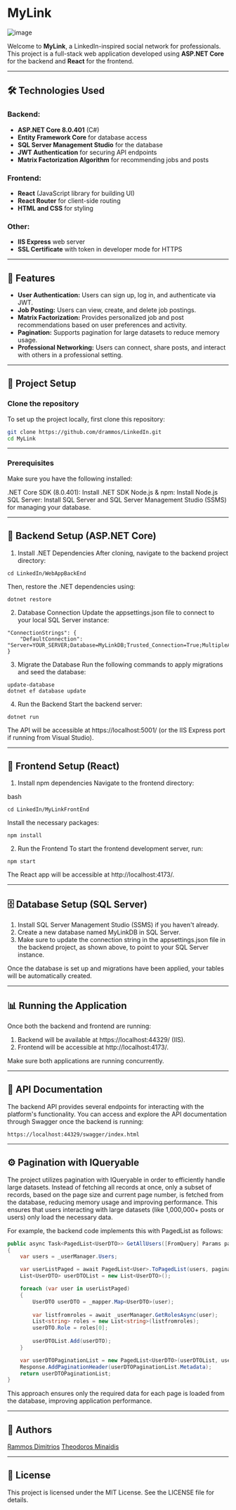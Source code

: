 # MyLink

![image](https://github.com/user-attachments/assets/b9271311-2257-404c-9e26-71bff310d5fd)


Welcome to **MyLink**, a LinkedIn-inspired social network for professionals. This project is a full-stack web application developed using **ASP.NET Core** for the backend and **React** for the frontend.



---

## 🛠️ Technologies Used 

### Backend:
- **ASP.NET Core 8.0.401** (C#)
- **Entity Framework Core** for database access
- **SQL Server Management Studio** for the database
- **JWT Authentication** for securing API endpoints
- **Matrix Factorization Algorithm** for recommending jobs and posts

### Frontend:
- **React** (JavaScript library for building UI)
- **React Router** for client-side routing
- **HTML and CSS** for styling

### Other:
- **IIS Express** web server
- **SSL Certificate** with token in developer mode for HTTPS

---

## 📑 Features

- **User Authentication:** Users can sign up, log in, and authenticate via JWT.
- **Job Posting:** Users can view, create, and delete job postings.
- **Matrix Factorization:** Provides personalized job and post recommendations based on user preferences and activity.
- **Pagination:** Supports pagination for large datasets to reduce memory usage.
- **Professional Networking:** Users can connect, share posts, and interact with others in a professional setting.

---



## 🚀 Project Setup

### Clone the repository

To set up the project locally, first clone this repository:

```bash
git clone https://github.com/drammos/LinkedIn.git
cd MyLink
```

---

### Prerequisites
Make sure you have the following installed:

.NET Core SDK (8.0.401): Install .NET SDK
Node.js & npm: Install Node.js
SQL Server: Install SQL Server and SQL Server Management Studio (SSMS) for managing your database.

---

## 🔧 Backend Setup (ASP.NET Core)
1. Install .NET Dependencies
After cloning, navigate to the backend project directory:

```
cd LinkedIn/WebAppBackEnd
```

Then, restore the .NET dependencies using:

```
dotnet restore
```


2. Database Connection
Update the appsettings.json file to connect to your local SQL Server instance:

```
"ConnectionStrings": {
    "DefaultConnection": "Server=YOUR_SERVER;Database=MyLinkDB;Trusted_Connection=True;MultipleActiveResultSets=true"
}
```


3. Migrate the Database
Run the following commands to apply migrations and seed the database:

```
update-database
dotnet ef database update
```


4. Run the Backend
Start the backend server:

```
dotnet run
```

The API will be accessible at https://localhost:5001/ (or the IIS Express port if running from Visual Studio).

---

## 🎨 Frontend Setup (React)
1. Install npm dependencies
Navigate to the frontend directory:

bash
```
cd LinkedIn/MyLinkFrontEnd
```

Install the necessary packages:
```
npm install
```

2. Run the Frontend
To start the frontend development server, run:

```
npm start
```
The React app will be accessible at http://localhost:4173/.

---

## 🗄️ Database Setup (SQL Server)
1. Install SQL Server Management Studio (SSMS) if you haven't already.
2. Create a new database named MyLinkDB in SQL Server.
3. Make sure to update the connection string in the appsettings.json file in the backend project, as shown above, to point to your SQL Server instance.

Once the database is set up and migrations have been applied, your tables will be automatically created.

---

## 📊 Running the Application
Once both the backend and frontend are running:

1. Backend will be available at https://localhost:44329/ (IIS).
2. Frontend will be accessible at http://localhost:4173/.

Make sure both applications are running concurrently.

---

## 📜 API Documentation
The backend API provides several endpoints for interacting with the platform's functionality. You can access and explore the API documentation through Swagger once the backend is running:

```
https://localhost:44329/swagger/index.html
```

---

## ⚙️ Pagination with IQueryable
The project utilizes pagination with IQueryable in order to efficiently handle large datasets. Instead of fetching all records at once, only a subset of records, based on the page size and current page number, is fetched from the database, reducing memory usage and improving performance. This ensures that users interacting with large datasets (like 1,000,000+ posts or users) only load the necessary data.

For example, the backend code implements this with PagedList<T> as follows:


```csharp
public async Task<PagedList<UserDTO>> GetAllUsers([FromQuery] Params paginationParams)
{
    var users = _userManager.Users;

    var userListPaged = await PagedList<User>.ToPagedList(users, paginationParams.PageNumber, paginationParams.PageSize);
    List<UserDTO> userDTOList = new List<UserDTO>();

    foreach (var user in userListPaged)
    {
        UserDTO userDTO = _mapper.Map<UserDTO>(user);
        
        var listfromroles = await _userManager.GetRolesAsync(user);
        List<string> roles = new List<string>(listfromroles);
        userDTO.Role = roles[0];
        
        userDTOList.Add(userDTO);
    }

    var userDTOPaginationList = new PagedList<UserDTO>(userDTOList, userListPaged.Metadata.TotalCount, userListPaged.Metadata.CurrentPage, userListPaged.Metadata.PageSize);
    Response.AddPaginationHeader(userDTOPaginationList.Metadata);
    return userDTOPaginationList;
}

```

This approach ensures only the required data for each page is loaded from the database, improving application performance.

---

## 👤 Authors
[Rammos Dimitrios](https://github.com/drammos)
[Theodoros Minaidis](https://github.com/tminaidis9)

---

## 📄 License
This project is licensed under the MIT License. See the LICENSE file for details.
